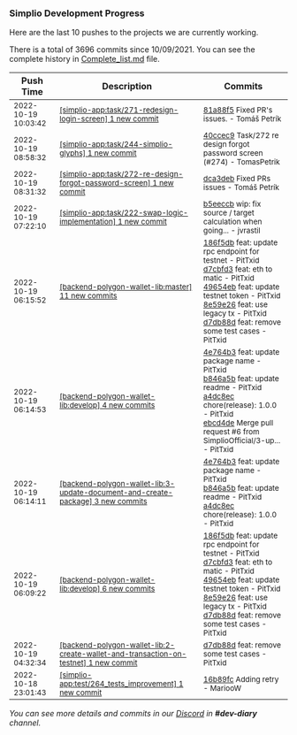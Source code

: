 
### Simplio Development Progress

Here are the last 10 pushes to the projects we are currently working.

There is a total of 3696 commits since 10/09/2021. You can see the complete history in
 [Complete_list.md](Complete_list.md) file.

| Push Time | Description | Commits |
| --- | --- | --- |
| <sub>2022-10-19 10:03:42</sub> | <sub>[[simplio-app:task/271\-redesign\-login\-screen] 1 new commit](https://github.com/SimplioOfficial/simplio-app/commit/81a88f5c0611bbe8bad321e5a9c0ff3d263223db)</sub> | <sub>[81a88f5](https://github.com/SimplioOfficial/simplio-app/commit/81a88f5c0611bbe8bad321e5a9c0ff3d263223db) Fixed PR's issues. - Tomáš Petrík</sub> |
| <sub>2022-10-19 08:58:32</sub> | <sub>[[simplio-app:task/244\-simplio\-glyphs] 1 new commit](https://github.com/SimplioOfficial/simplio-app/commit/40ccec987fc53a9deab36e5b87e2ff196fad2cd9)</sub> | <sub>[40ccec9](https://github.com/SimplioOfficial/simplio-app/commit/40ccec987fc53a9deab36e5b87e2ff196fad2cd9) Task/272 re design forgot password screen (#274) - TomasPetrik</sub> |
| <sub>2022-10-19 08:31:32</sub> | <sub>[[simplio-app:task/272\-re\-design\-forgot\-password\-screen] 1 new commit](https://github.com/SimplioOfficial/simplio-app/commit/dca3deb0ea183157b452bda34cffb8c7477c66ea)</sub> | <sub>[dca3deb](https://github.com/SimplioOfficial/simplio-app/commit/dca3deb0ea183157b452bda34cffb8c7477c66ea) Fixed PRs issues - Tomáš Petrík</sub> |
| <sub>2022-10-19 07:22:10</sub> | <sub>[[simplio-app:task/222\-swap\-logic\-implementation] 1 new commit](https://github.com/SimplioOfficial/simplio-app/commit/b5eeccbb513a6b698fdf99070be721118ba87c70)</sub> | <sub>[b5eeccb](https://github.com/SimplioOfficial/simplio-app/commit/b5eeccbb513a6b698fdf99070be721118ba87c70) wip: fix source / target calculation when going... - jvrastil</sub> |
| <sub>2022-10-19 06:15:52</sub> | <sub>[[backend-polygon-wallet-lib:master] 11 new commits](https://github.com/SimplioOfficial/backend-polygon-wallet-lib/compare/a6566f2bf3dd...aa36440bf015)</sub> | <sub>[186f5db](https://github.com/SimplioOfficial/backend-polygon-wallet-lib/commit/186f5dbcfb109f1c5dbb4baafc7a25b4c8bb41ae) feat: update rpc endpoint for testnet - PitTxid<br>[d7cbfd3](https://github.com/SimplioOfficial/backend-polygon-wallet-lib/commit/d7cbfd3068fc8a7f36b89370076c5a87cb351b3a) feat: eth to matic - PitTxid<br>[49654eb](https://github.com/SimplioOfficial/backend-polygon-wallet-lib/commit/49654ebb96c169b9b1bd637f41231418ee5733e1) feat: update testnet token - PitTxid<br>[8e59e26](https://github.com/SimplioOfficial/backend-polygon-wallet-lib/commit/8e59e2624624320868137f2a4f0b43ed347bf60d) feat: use legacy tx - PitTxid<br>[d7db88d](https://github.com/SimplioOfficial/backend-polygon-wallet-lib/commit/d7db88d79bd03cb4de9c59dad03815bf83d44c37) feat: remove some test cases - PitTxid</sub> |
| <sub>2022-10-19 06:14:53</sub> | <sub>[[backend-polygon-wallet-lib:develop] 4 new commits](https://github.com/SimplioOfficial/backend-polygon-wallet-lib/compare/50ac55ac4aa3...ebcd4de827bd)</sub> | <sub>[4e764b3](https://github.com/SimplioOfficial/backend-polygon-wallet-lib/commit/4e764b39ef33854bd259c1dd557416f70f8ae53e) feat: update package name - PitTxid<br>[b846a5b](https://github.com/SimplioOfficial/backend-polygon-wallet-lib/commit/b846a5b2dceb48bbb25513015aec3d87c2e16f53) feat: update readme - PitTxid<br>[a4dc8ec](https://github.com/SimplioOfficial/backend-polygon-wallet-lib/commit/a4dc8ec1c919288d56809177eaa8b79ece2565bf) chore(release): 1.0.0 - PitTxid<br>[ebcd4de](https://github.com/SimplioOfficial/backend-polygon-wallet-lib/commit/ebcd4de827bdfd1318544e390491e8b1de727aae) Merge pull request #6 from SimplioOfficial/3-up... - PitTxid</sub> |
| <sub>2022-10-19 06:14:11</sub> | <sub>[[backend-polygon-wallet-lib:3\-update\-document\-and\-create\-package] 3 new commits](https://github.com/SimplioOfficial/backend-polygon-wallet-lib/compare/50ac55ac4aa3...a4dc8ec1c919)</sub> | <sub>[4e764b3](https://github.com/SimplioOfficial/backend-polygon-wallet-lib/commit/4e764b39ef33854bd259c1dd557416f70f8ae53e) feat: update package name - PitTxid<br>[b846a5b](https://github.com/SimplioOfficial/backend-polygon-wallet-lib/commit/b846a5b2dceb48bbb25513015aec3d87c2e16f53) feat: update readme - PitTxid<br>[a4dc8ec](https://github.com/SimplioOfficial/backend-polygon-wallet-lib/commit/a4dc8ec1c919288d56809177eaa8b79ece2565bf) chore(release): 1.0.0 - PitTxid</sub> |
| <sub>2022-10-19 06:09:22</sub> | <sub>[[backend-polygon-wallet-lib:develop] 6 new commits](https://github.com/SimplioOfficial/backend-polygon-wallet-lib/compare/a6566f2bf3dd...50ac55ac4aa3)</sub> | <sub>[186f5db](https://github.com/SimplioOfficial/backend-polygon-wallet-lib/commit/186f5dbcfb109f1c5dbb4baafc7a25b4c8bb41ae) feat: update rpc endpoint for testnet - PitTxid<br>[d7cbfd3](https://github.com/SimplioOfficial/backend-polygon-wallet-lib/commit/d7cbfd3068fc8a7f36b89370076c5a87cb351b3a) feat: eth to matic - PitTxid<br>[49654eb](https://github.com/SimplioOfficial/backend-polygon-wallet-lib/commit/49654ebb96c169b9b1bd637f41231418ee5733e1) feat: update testnet token - PitTxid<br>[8e59e26](https://github.com/SimplioOfficial/backend-polygon-wallet-lib/commit/8e59e2624624320868137f2a4f0b43ed347bf60d) feat: use legacy tx - PitTxid<br>[d7db88d](https://github.com/SimplioOfficial/backend-polygon-wallet-lib/commit/d7db88d79bd03cb4de9c59dad03815bf83d44c37) feat: remove some test cases - PitTxid</sub> |
| <sub>2022-10-19 04:32:34</sub> | <sub>[[backend-polygon-wallet-lib:2\-create\-wallet\-and\-transaction\-on\-testnet] 1 new commit](https://github.com/SimplioOfficial/backend-polygon-wallet-lib/commit/d7db88d79bd03cb4de9c59dad03815bf83d44c37)</sub> | <sub>[d7db88d](https://github.com/SimplioOfficial/backend-polygon-wallet-lib/commit/d7db88d79bd03cb4de9c59dad03815bf83d44c37) feat: remove some test cases - PitTxid</sub> |
| <sub>2022-10-18 23:01:43</sub> | <sub>[[simplio-app:test/264\_tests\_improvement] 1 new commit](https://github.com/SimplioOfficial/simplio-app/commit/16b89fcacf2d3addee7dc7e26f73da0035837583)</sub> | <sub>[16b89fc](https://github.com/SimplioOfficial/simplio-app/commit/16b89fcacf2d3addee7dc7e26f73da0035837583) Adding retry - MariooW</sub> |

_You can see more details and commits in our [Discord](https://discord.gg/aKhjuwZmdP) in **#dev-diary** channel._

